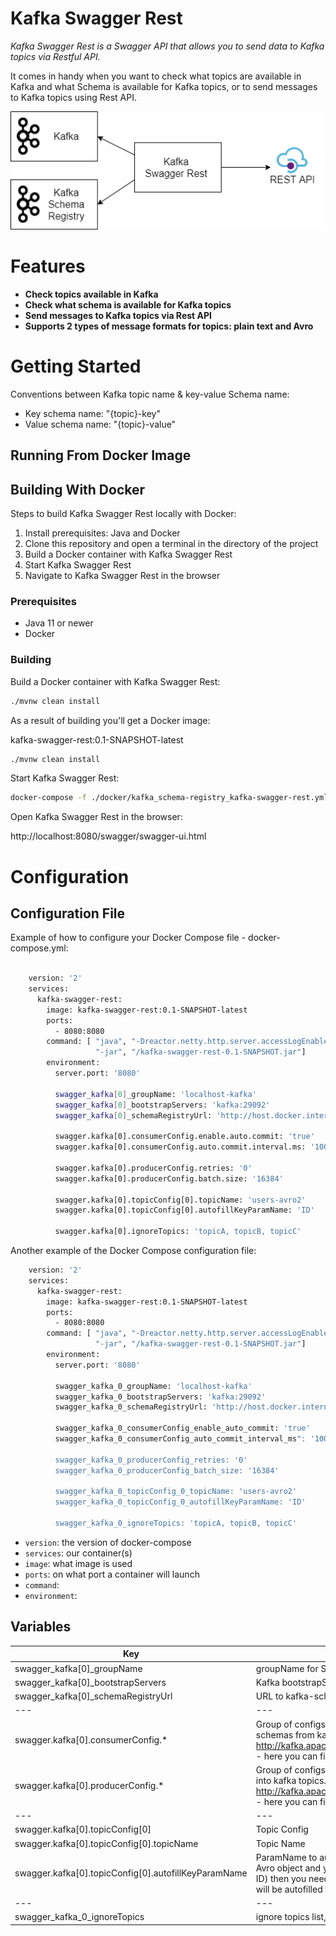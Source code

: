 # Kafka Swagger Rest

<em>Kafka Swagger Rest is a Swagger API that allows you to send data to Kafka topics via Restful API. </em> 

It comes in handy when you want to check what topics are available in Kafka and what Schema is available for Kafka topics, or to send messages to Kafka topics using Rest API. 

![diagram.svg](images/diagram.png)

# Features
* **Check topics available in Kafka**  
* **Check what schema is available for Kafka topics** 
* **Send messages to Kafka topics via Rest API** 
* **Supports 2 types of message formats for topics: plain text and Avro** 


# Getting Started

Conventions between Kafka topic name & key-value Schema name:
 
- Key schema name: "{topic}-key"
- Value schema name: "{topic}-value"

## Running From Docker Image

## Building With Docker

Steps to build Kafka Swagger Rest locally with Docker:  

1. Install prerequisites: Java and Docker
2. Clone this repository and open a terminal in the directory of the project
3. Build a Docker container with Kafka Swagger Rest
4. Start Kafka Swagger Rest  
5. Navigate to Kafka Swagger Rest in the browser

### Prerequisites

* Java 11 or newer
* Docker 

### Building

Build a Docker container with Kafka Swagger Rest: 
```sh
./mvnw clean install
``` 
 
As a result of building you'll get a Docker image: 

kafka-swagger-rest:0.1-SNAPSHOT-latest

```sh
./mvnw clean install
``` 
Start Kafka Swagger Rest:

```sh
docker-compose -f ./docker/kafka_schema-registry_kafka-swagger-rest.yml up
``` 

Open Kafka Swagger Rest in the browser:

http://localhost:8080/swagger/swagger-ui.html

# Configuration

## Configuration File

Example of how to configure your Docker Compose file - docker-compose.yml: 

```sh

    version: '2'
    services:
      kafka-swagger-rest:
        image: kafka-swagger-rest:0.1-SNAPSHOT-latest
        ports:
          - 8080:8080
        command: [ "java", "-Dreactor.netty.http.server.accessLogEnabled=true",
                   "-jar", "/kafka-swagger-rest-0.1-SNAPSHOT.jar"]
        environment:
          server.port: '8080'
    
          swagger_kafka[0]_groupName: 'localhost-kafka'
          swagger_kafka[0]_bootstrapServers: 'kafka:29092'
          swagger_kafka[0]_schemaRegistryUrl: 'http://host.docker.internal:8081'
          
          swagger.kafka[0].consumerConfig.enable.auto.commit: 'true'
          swagger.kafka[0].consumerConfig.auto.commit.interval.ms: '100'
          
          swagger.kafka[0].producerConfig.retries: '0'
          swagger.kafka[0].producerConfig.batch.size: '16384'
          
          swagger.kafka[0].topicConfig[0].topicName: 'users-avro2'
          swagger.kafka[0].topicConfig[0].autofillKeyParamName: 'ID'
          
          swagger.kafka[0].ignoreTopics: 'topicA, topicB, topicC'


```

Another example of the Docker Compose configuration file:

```sh
    version: '2'
    services:
      kafka-swagger-rest:
        image: kafka-swagger-rest:0.1-SNAPSHOT-latest
        ports:
          - 8080:8080
        command: [ "java", "-Dreactor.netty.http.server.accessLogEnabled=true",
                   "-jar", "/kafka-swagger-rest-0.1-SNAPSHOT.jar"]
        environment:
          server.port: '8080'
    
          swagger_kafka_0_groupName: 'localhost-kafka'
          swagger_kafka_0_bootstrapServers: 'kafka:29092'
          swagger_kafka_0_schemaRegistryUrl: 'http://host.docker.internal:8081'
    
          swagger_kafka_0_consumerConfig_enable_auto_commit: 'true'
          swagger_kafka_0_consumerConfig_auto_commit_interval_ms": '100'
    
          swagger_kafka_0_producerConfig_retries: '0'
          swagger_kafka_0_producerConfig_batch_size: '16384'

          swagger_kafka_0_topicConfig_0_topicName: 'users-avro2'
          swagger_kafka_0_topicConfig_0_autofillKeyParamName: 'ID'
          
          swagger_kafka_0_ignoreTopics: 'topicA, topicB, topicC'
```


* `version`: the version of docker-compose
* `services`: our container(s)
* `image`: what image is used
* `ports`: on what port a container will launch
* `command`:
* `environment`:


## Variables

| Key | Description |
| --- | ----------- |
| swagger_kafka[0]_groupName | groupName for Swagger spec |
| swagger_kafka[0]_bootstrapServers | Kafka bootstrapServers |
| swagger_kafka[0]_schemaRegistryUrl | URL to kafka-schema-registry |
| --- | --- |
| swagger.kafka[0].consumerConfig.* | Group of configs for consumer. Consumer is used to read schemas from kafka topic '_schemas'. http://kafka.apache.org/documentation.html#consumerconfigs - here you can find all config keys for consumer config |
| swagger.kafka[0].producerConfig.* | Group of configs for producer. Producer is used to send data into kafka topics. http://kafka.apache.org/documentation.html#producerconfigs - here you can find all config keys for producer config |  
| --- | --- |
| swagger.kafka[0].topicConfig[0] | Topic Config |
| swagger.kafka[0].topicConfig[0].topicName | Topic Name |
| swagger.kafka[0].topicConfig[0].autofillKeyParamName | ParamName to autofill Key from Value data. If topic message is Avro object and you want to autofill key from some field (like: ID) then you need to set this param value to "ID" and key value will be autofilled from "ID" |
| --- | --- |
| swagger_kafka_0_ignoreTopics | ignore topics list, delimiter: ',' |


